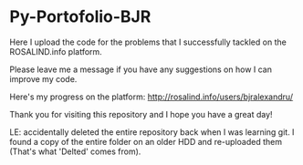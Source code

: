 # Py-Portofolio-BJR

Here I upload the code for the problems that I successfully tackled on the ROSALIND.info platform.

Please leave me a message if you have any suggestions on how I can improve my code.

Here's my progress on the platform: http://rosalind.info/users/bjralexandru/ 

Thank you for visiting this repository and I hope you have a great day!

LE: accidentally deleted the entire repository back when I was learning git. I found a copy of the entire folder on an older HDD and re-uploaded them (That's what 'Delted' comes from).

